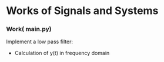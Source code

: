 # Works of Signals and Systems 

	
### Work( main.py)
Implement a low pass filter:
  - Calculation of y(t) in frequency domain
